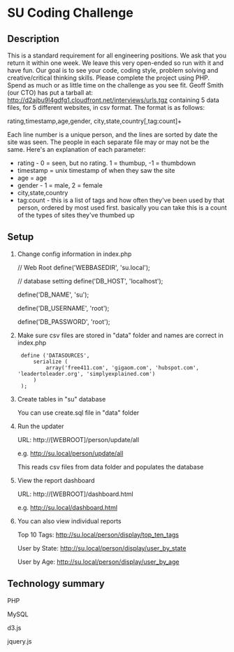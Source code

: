 SU Coding Challenge
===================

Description
-----------

This is a standard requirement for all engineering positions.  We ask that you return it within one week.  We leave this very open-ended so run with it and have fun.  Our goal is to see your code, coding style, problem solving and creative/critical thinking skills.  Please complete the project using PHP.  Spend as much or as little time on the challenge as you see fit.  Geoff Smith (our CTO) has put a tarball at: http://d2ajbu9l4gdfg1.cloudfront.net/interviews/urls.tgz containing 5 data files, for 5 different websites, in csv format.  The format is as follows:

rating,timestamp,age,gender, city,state,country[,tag:count]+

Each line number is a unique person, and the lines are sorted by date the site was seen. The people in each separate file may or may not be the same. Here's an explanation of each parameter:

* rating - 0 = seen, but no rating.   1 = thumbup, -1 = thumbdown
* timestamp = unix timestamp of when they saw the site
* age = age
* gender - 1 = male, 2 = female
* city,state,country
* tag:count - this is a list of tags and how often they've been used by that person, ordered by most used first.  basically you can take this is a count of the types of sites they've thumbed up

Setup
-----
1. Change config information in index.php

    // Web Root
    define('WEBBASEDIR', 'su.local');

    // database setting
    define('DB_HOST', 'localhost');

    define('DB_NAME', 'su');

    define('DB_USERNAME', 'root');

    define('DB_PASSWORD', 'root');

2. Make sure csv files are stored in "data" folder and names are correct in index.php

        define ('DATASOURCES',
            serialize (
                array('free411.com', 'gigaom.com', 'hubspot.com', 'leadertoleader.org', 'simplyexplained.com')
            )
        );

3. Create tables in "su" database

    You can use create.sql file in "data" folder

4. Run the updater

    URL: http://[WEBROOT]/person/update/all

    e.g. http://su.local/person/update/all

    This reads csv files from data folder and populates the database

5. View the report dashboard

    URL: http://[WEBROOT]/dashboard.html

    e.g. http://su.local/dashboard.html

6. You can also view individual reports

    Top 10 Tags: http://su.local/person/display/top_ten_tags

    User by State: http://su.local/person/display/user_by_state

    User by Age: http://su.local/person/display/user_by_age

Technology summary
------------------
PHP

MySQL

d3.js

jquery.js

